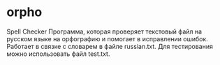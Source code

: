 # orpho
Spell Checker
Программа, которая проверяет текстовый файл на русском языке на орфографию и помогает в исправлении ошибок. 
Работает в связке с словарем в файле russian.txt. 
Для тестирования можно использовать файл test.txt.
